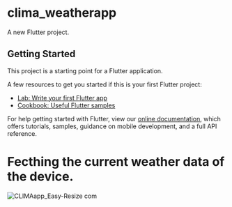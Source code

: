 # clima_weatherapp

A new Flutter project.

## Getting Started

This project is a starting point for a Flutter application.

A few resources to get you started if this is your first Flutter project:

- [Lab: Write your first Flutter app](https://flutter.dev/docs/get-started/codelab)
- [Cookbook: Useful Flutter samples](https://flutter.dev/docs/cookbook)

For help getting started with Flutter, view our
[online documentation](https://flutter.dev/docs), which offers tutorials,
samples, guidance on mobile development, and a full API reference.

# Fecthing the current weather data of the device.

![CLIMAapp_Easy-Resize com](https://user-images.githubusercontent.com/41040479/119655275-413f7800-bdde-11eb-9fdb-12c5104b4d76.jpg)


